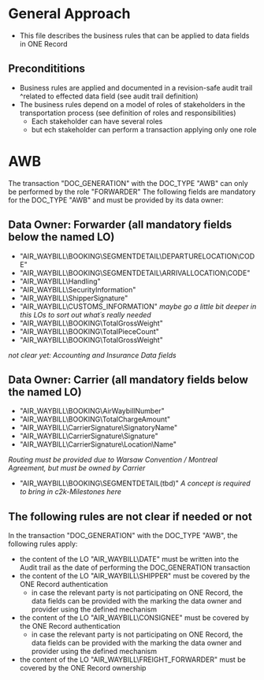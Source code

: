 # General Approach
* This file describes the business rules that can be applied to data fields in ONE Record

## Precondititions
* Business rules are applied and documented in a revision-safe audit trail ^related to effected data field (see audit trail definition) 
* The business rules depend on a model of roles of stakeholders in the transportation process (see definition of roles and responsibilities)
  * Each stakeholder can have several roles
  * but ech stakeholder can perform a transaction applying only one role

# AWB
The transaction "DOC_GENERATION" with the DOC_TYPE "AWB" can only be performed by the role "FORWARDER" 
The following fields are mandatory for the DOC_TYPE "AWB" and must be provided by its data owner:  

## Data Owner: Forwarder (all mandatory fields below the named LO)
* "AIR_WAYBILL\BOOKING\SEGMENTDETAIL\DEPARTURELOCATION\CODE"
* "AIR_WAYBILL\BOOKING\SEGMENTDETAIL\ARRIVALLOCATION\CODE"
* "AIR_WAYBILL\Handling"
* "AIR_WAYBILL\SecurityInformation" 
* "AIR_WAYBILL\ShipperSignature"
* "AIR_WAYBILL\CUSTOMS_INFORMATION" _maybe go a little bit deeper in this LOs to sort out what´s really needed_
* "AIR_WAYBILL\BOOKING\TotalGrossWeight"
* "AIR_WAYBILL\BOOKING\TotalPieceCount"
* "AIR_WAYBILL\BOOKING\TotalGrossWeight"

_not clear yet: Accounting and Insurance Data fields_

## Data Owner: Carrier (all mandatory fields below the named LO)
* "AIR_WAYBILL\BOOKING\AirWaybillNumber"
* "AIR_WAYBILL\BOOKING\TotalChargeAmount"
* "AIR_WAYBILL\CarrierSignature\SignatoryName"
* "AIR_WAYBILL\CarrierSignature\Signature"
* "AIR_WAYBILL\CarrierSignature\Location\Name"

_Routing must be provided due to Warsaw Convention / Montreal Agreement, but must be owned by Carrier_
* "AIR_WAYBILL\BOOKING\SEGMENTDETAIL\(tbd)" _A concept is required to bring in c2k-Milestones here_


## The following rules are not clear if needed or not
In the transaction "DOC_GENERATION" with the DOC_TYPE "AWB", the following rules apply:
*  the content of the LO "AIR_WAYBILL\DATE" must be written into the Audit trail as the date of performing the DOC_GENERATION transaction
* the content of the LO "AIR_WAYBILL\SHIPPER" must be covered by the ONE Record authentication
  * in case the relevant party is not participating on ONE Record, the data fields can be provided with the marking the data owner and provider using the defined mechanism
* the content of the LO "AIR_WAYBILL\CONSIGNEE" must be covered by the ONE Record authentication
  * in case the relevant party is not participating on ONE Record, the data fields can be provided with the marking the data owner and provider using the defined mechanism
* the content of the LO "AIR_WAYBILL\FREIGHT_FORWARDER" must be covered by the ONE Record ownership
